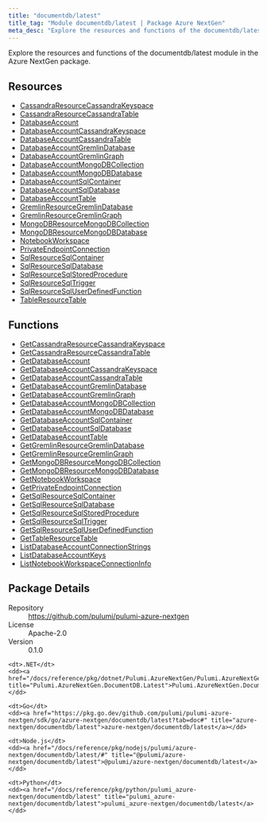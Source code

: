 ```yaml
---
title: "documentdb/latest"
title_tag: "Module documentdb/latest | Package Azure NextGen"
meta_desc: "Explore the resources and functions of the documentdb/latest module in the Azure NextGen package."
---
```


<!-- WARNING: this file was generated by Pulumi Docs Generator. -->
<!-- Do not edit by hand unless you're certain you know what you are doing! -->

Explore the resources and functions of the documentdb/latest module in the Azure NextGen package.

<h2 id="resources">Resources</h2>
<ul class="api">
    <li><a href="cassandraresourcecassandrakeyspace" title="CassandraResourceCassandraKeyspace"><span class="symbol resource"></span>CassandraResourceCassandraKeyspace</a></li>
    <li><a href="cassandraresourcecassandratable" title="CassandraResourceCassandraTable"><span class="symbol resource"></span>CassandraResourceCassandraTable</a></li>
    <li><a href="databaseaccount" title="DatabaseAccount"><span class="symbol resource"></span>DatabaseAccount</a></li>
    <li><a href="databaseaccountcassandrakeyspace" title="DatabaseAccountCassandraKeyspace"><span class="symbol resource"></span>DatabaseAccountCassandraKeyspace</a></li>
    <li><a href="databaseaccountcassandratable" title="DatabaseAccountCassandraTable"><span class="symbol resource"></span>DatabaseAccountCassandraTable</a></li>
    <li><a href="databaseaccountgremlindatabase" title="DatabaseAccountGremlinDatabase"><span class="symbol resource"></span>DatabaseAccountGremlinDatabase</a></li>
    <li><a href="databaseaccountgremlingraph" title="DatabaseAccountGremlinGraph"><span class="symbol resource"></span>DatabaseAccountGremlinGraph</a></li>
    <li><a href="databaseaccountmongodbcollection" title="DatabaseAccountMongoDBCollection"><span class="symbol resource"></span>DatabaseAccountMongoDBCollection</a></li>
    <li><a href="databaseaccountmongodbdatabase" title="DatabaseAccountMongoDBDatabase"><span class="symbol resource"></span>DatabaseAccountMongoDBDatabase</a></li>
    <li><a href="databaseaccountsqlcontainer" title="DatabaseAccountSqlContainer"><span class="symbol resource"></span>DatabaseAccountSqlContainer</a></li>
    <li><a href="databaseaccountsqldatabase" title="DatabaseAccountSqlDatabase"><span class="symbol resource"></span>DatabaseAccountSqlDatabase</a></li>
    <li><a href="databaseaccounttable" title="DatabaseAccountTable"><span class="symbol resource"></span>DatabaseAccountTable</a></li>
    <li><a href="gremlinresourcegremlindatabase" title="GremlinResourceGremlinDatabase"><span class="symbol resource"></span>GremlinResourceGremlinDatabase</a></li>
    <li><a href="gremlinresourcegremlingraph" title="GremlinResourceGremlinGraph"><span class="symbol resource"></span>GremlinResourceGremlinGraph</a></li>
    <li><a href="mongodbresourcemongodbcollection" title="MongoDBResourceMongoDBCollection"><span class="symbol resource"></span>MongoDBResourceMongoDBCollection</a></li>
    <li><a href="mongodbresourcemongodbdatabase" title="MongoDBResourceMongoDBDatabase"><span class="symbol resource"></span>MongoDBResourceMongoDBDatabase</a></li>
    <li><a href="notebookworkspace" title="NotebookWorkspace"><span class="symbol resource"></span>NotebookWorkspace</a></li>
    <li><a href="privateendpointconnection" title="PrivateEndpointConnection"><span class="symbol resource"></span>PrivateEndpointConnection</a></li>
    <li><a href="sqlresourcesqlcontainer" title="SqlResourceSqlContainer"><span class="symbol resource"></span>SqlResourceSqlContainer</a></li>
    <li><a href="sqlresourcesqldatabase" title="SqlResourceSqlDatabase"><span class="symbol resource"></span>SqlResourceSqlDatabase</a></li>
    <li><a href="sqlresourcesqlstoredprocedure" title="SqlResourceSqlStoredProcedure"><span class="symbol resource"></span>SqlResourceSqlStoredProcedure</a></li>
    <li><a href="sqlresourcesqltrigger" title="SqlResourceSqlTrigger"><span class="symbol resource"></span>SqlResourceSqlTrigger</a></li>
    <li><a href="sqlresourcesqluserdefinedfunction" title="SqlResourceSqlUserDefinedFunction"><span class="symbol resource"></span>SqlResourceSqlUserDefinedFunction</a></li>
    <li><a href="tableresourcetable" title="TableResourceTable"><span class="symbol resource"></span>TableResourceTable</a></li>
</ul>

<h2 id="functions">Functions</h2>
<ul class="api">
    <li><a href="getcassandraresourcecassandrakeyspace" title="GetCassandraResourceCassandraKeyspace"><span class="symbol function"></span>GetCassandraResourceCassandraKeyspace</a></li>
    <li><a href="getcassandraresourcecassandratable" title="GetCassandraResourceCassandraTable"><span class="symbol function"></span>GetCassandraResourceCassandraTable</a></li>
    <li><a href="getdatabaseaccount" title="GetDatabaseAccount"><span class="symbol function"></span>GetDatabaseAccount</a></li>
    <li><a href="getdatabaseaccountcassandrakeyspace" title="GetDatabaseAccountCassandraKeyspace"><span class="symbol function"></span>GetDatabaseAccountCassandraKeyspace</a></li>
    <li><a href="getdatabaseaccountcassandratable" title="GetDatabaseAccountCassandraTable"><span class="symbol function"></span>GetDatabaseAccountCassandraTable</a></li>
    <li><a href="getdatabaseaccountgremlindatabase" title="GetDatabaseAccountGremlinDatabase"><span class="symbol function"></span>GetDatabaseAccountGremlinDatabase</a></li>
    <li><a href="getdatabaseaccountgremlingraph" title="GetDatabaseAccountGremlinGraph"><span class="symbol function"></span>GetDatabaseAccountGremlinGraph</a></li>
    <li><a href="getdatabaseaccountmongodbcollection" title="GetDatabaseAccountMongoDBCollection"><span class="symbol function"></span>GetDatabaseAccountMongoDBCollection</a></li>
    <li><a href="getdatabaseaccountmongodbdatabase" title="GetDatabaseAccountMongoDBDatabase"><span class="symbol function"></span>GetDatabaseAccountMongoDBDatabase</a></li>
    <li><a href="getdatabaseaccountsqlcontainer" title="GetDatabaseAccountSqlContainer"><span class="symbol function"></span>GetDatabaseAccountSqlContainer</a></li>
    <li><a href="getdatabaseaccountsqldatabase" title="GetDatabaseAccountSqlDatabase"><span class="symbol function"></span>GetDatabaseAccountSqlDatabase</a></li>
    <li><a href="getdatabaseaccounttable" title="GetDatabaseAccountTable"><span class="symbol function"></span>GetDatabaseAccountTable</a></li>
    <li><a href="getgremlinresourcegremlindatabase" title="GetGremlinResourceGremlinDatabase"><span class="symbol function"></span>GetGremlinResourceGremlinDatabase</a></li>
    <li><a href="getgremlinresourcegremlingraph" title="GetGremlinResourceGremlinGraph"><span class="symbol function"></span>GetGremlinResourceGremlinGraph</a></li>
    <li><a href="getmongodbresourcemongodbcollection" title="GetMongoDBResourceMongoDBCollection"><span class="symbol function"></span>GetMongoDBResourceMongoDBCollection</a></li>
    <li><a href="getmongodbresourcemongodbdatabase" title="GetMongoDBResourceMongoDBDatabase"><span class="symbol function"></span>GetMongoDBResourceMongoDBDatabase</a></li>
    <li><a href="getnotebookworkspace" title="GetNotebookWorkspace"><span class="symbol function"></span>GetNotebookWorkspace</a></li>
    <li><a href="getprivateendpointconnection" title="GetPrivateEndpointConnection"><span class="symbol function"></span>GetPrivateEndpointConnection</a></li>
    <li><a href="getsqlresourcesqlcontainer" title="GetSqlResourceSqlContainer"><span class="symbol function"></span>GetSqlResourceSqlContainer</a></li>
    <li><a href="getsqlresourcesqldatabase" title="GetSqlResourceSqlDatabase"><span class="symbol function"></span>GetSqlResourceSqlDatabase</a></li>
    <li><a href="getsqlresourcesqlstoredprocedure" title="GetSqlResourceSqlStoredProcedure"><span class="symbol function"></span>GetSqlResourceSqlStoredProcedure</a></li>
    <li><a href="getsqlresourcesqltrigger" title="GetSqlResourceSqlTrigger"><span class="symbol function"></span>GetSqlResourceSqlTrigger</a></li>
    <li><a href="getsqlresourcesqluserdefinedfunction" title="GetSqlResourceSqlUserDefinedFunction"><span class="symbol function"></span>GetSqlResourceSqlUserDefinedFunction</a></li>
    <li><a href="gettableresourcetable" title="GetTableResourceTable"><span class="symbol function"></span>GetTableResourceTable</a></li>
    <li><a href="listdatabaseaccountconnectionstrings" title="ListDatabaseAccountConnectionStrings"><span class="symbol function"></span>ListDatabaseAccountConnectionStrings</a></li>
    <li><a href="listdatabaseaccountkeys" title="ListDatabaseAccountKeys"><span class="symbol function"></span>ListDatabaseAccountKeys</a></li>
    <li><a href="listnotebookworkspaceconnectioninfo" title="ListNotebookWorkspaceConnectionInfo"><span class="symbol function"></span>ListNotebookWorkspaceConnectionInfo</a></li>
</ul>

<h2 id="package-details">Package Details</h2>
<dl class="package-details">
	<dt>Repository</dt>
	<dd><a href="https://github.com/pulumi/pulumi-azure-nextgen">https://github.com/pulumi/pulumi-azure-nextgen</a></dd>
	<dt>License</dt>
	<dd>Apache-2.0</dd>
	<dt>Version</dt>
	<dd>0.1.0</dd>
</dl>



<dl class="tabular">

    <dt>.NET</dt>
    <dd><a href="/docs/reference/pkg/dotnet/Pulumi.AzureNextGen/Pulumi.AzureNextGen.DocumentDB.Latest.html" title="Pulumi.AzureNextGen.DocumentDB.Latest">Pulumi.AzureNextGen.DocumentDB.Latest</a></dd>

    <dt>Go</dt>
    <dd><a href="https://pkg.go.dev/github.com/pulumi/pulumi-azure-nextgen/sdk/go/azure-nextgen/documentdb/latest?tab=doc#" title="azure-nextgen/documentdb/latest">azure-nextgen/documentdb/latest</a></dd>

    <dt>Node.js</dt>
    <dd><a href="/docs/reference/pkg/nodejs/pulumi/azure-nextgen/documentdb/latest/#" title="@pulumi/azure-nextgen/documentdb/latest">@pulumi/azure-nextgen/documentdb/latest</a></dd>

    <dt>Python</dt>
    <dd><a href="/docs/reference/pkg/python/pulumi_azure-nextgen/documentdb/latest" title="pulumi_azure-nextgen/documentdb/latest">pulumi_azure-nextgen/documentdb/latest</a></dd>

</dl>

